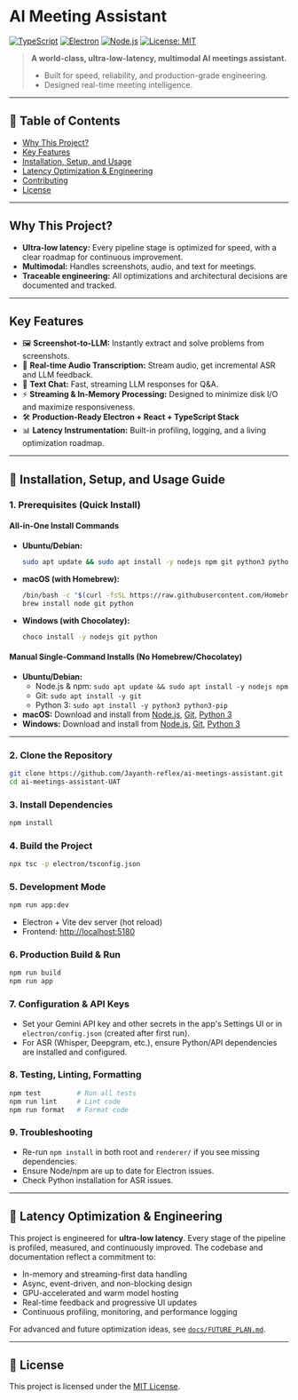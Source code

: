 # AI Meeting Assistant

[![TypeScript](https://img.shields.io/badge/TypeScript-4.x-blue.svg)](https://www.typescriptlang.org/) [![Electron](https://img.shields.io/badge/Electron-25.x-blue.svg)](https://www.electronjs.org/) [![Node.js](https://img.shields.io/badge/Node.js-18%2B-brightgreen.svg)](https://nodejs.org/) [![License: MIT](https://img.shields.io/badge/License-MIT-yellow.svg)](LICENSE)

> **A world-class, ultra-low-latency, multimodal AI meetings assistant.**
> - Built for speed, reliability, and production-grade engineering.
> - Designed real-time meeting intelligence.

---

## 📑 Table of Contents
- [Why This Project?](#why-this-project)
- [Key Features](#key-features)
- [Installation, Setup, and Usage](#-installation-setup-and-usage-guide)
- [Latency Optimization & Engineering](#latency-optimization--engineering)
- [Contributing](#contributing)
- [License](#license)

---

## Why This Project?

- **Ultra-low latency:** Every pipeline stage is optimized for speed, with a clear roadmap for continuous improvement.
- **Multimodal:** Handles screenshots, audio, and text for meetings.
- **Traceable engineering:** All optimizations and architectural decisions are documented and tracked.

---

## Key Features

- 🖼️ **Screenshot-to-LLM:** Instantly extract and solve problems from screenshots.
- 🎤 **Real-time Audio Transcription:** Stream audio, get incremental ASR and LLM feedback.
- 💬 **Text Chat:** Fast, streaming LLM responses for  Q&A.
- ⚡ **Streaming & In-Memory Processing:** Designed to minimize disk I/O and maximize responsiveness.
- 🛠️ **Production-Ready Electron + React + TypeScript Stack**
- 📊 **Latency Instrumentation:** Built-in profiling, logging, and a living optimization roadmap.

---

## 🚀 Installation, Setup, and Usage Guide

### 1. Prerequisites (Quick Install)

#### All-in-One Install Commands
- **Ubuntu/Debian:**
  ```bash
  sudo apt update && sudo apt install -y nodejs npm git python3 python3-pip
  ```
- **macOS (with Homebrew):**
  ```bash
  /bin/bash -c "$(curl -fsSL https://raw.githubusercontent.com/Homebrew/install/HEAD/install.sh)"
  brew install node git python
  ```
- **Windows (with Chocolatey):**
  ```bash
  choco install -y nodejs git python
  ```

#### Manual Single-Command Installs (No Homebrew/Chocolatey)
- **Ubuntu/Debian:**
  - Node.js & npm: `sudo apt update && sudo apt install -y nodejs npm`
  - Git: `sudo apt install -y git`
  - Python 3: `sudo apt install -y python3 python3-pip`
- **macOS:** Download and install from [Node.js](https://nodejs.org/en/download/), [Git](https://git-scm.com/download/mac), [Python 3](https://www.python.org/downloads/macos/)
- **Windows:** Download and install from [Node.js](https://nodejs.org/en/download/), [Git](https://git-scm.com/download/win), [Python 3](https://www.python.org/downloads/windows/)

---

### 2. Clone the Repository
```bash
git clone https://github.com/Jayanth-reflex/ai-meetings-assistant.git
cd ai-meetings-assistant-UAT
```

### 3. Install Dependencies
```bash
npm install
```

### 4. Build the Project
```bash
npx tsc -p electron/tsconfig.json
```

### 5. Development Mode
```bash
npm run app:dev
```
- Electron + Vite dev server (hot reload)
- Frontend: [http://localhost:5180](http://localhost:5180)

### 6. Production Build & Run
```bash
npm run build
npm run app
```

### 7. Configuration & API Keys
- Set your Gemini API key and other secrets in the app's Settings UI or in `electron/config.json` (created after first run).
- For ASR (Whisper, Deepgram, etc.), ensure Python/API dependencies are installed and configured.

### 8. Testing, Linting, Formatting
```bash
npm test         # Run all tests
npm run lint     # Lint code
npm run format   # Format code
```

### 9. Troubleshooting
- Re-run `npm install` in both root and `renderer/` if you see missing dependencies.
- Ensure Node/npm are up to date for Electron issues.
- Check Python installation for ASR issues.

---

## 🚦 Latency Optimization & Engineering

This project is engineered for **ultra-low latency**. Every stage of the pipeline is profiled, measured, and continuously improved. The codebase and documentation reflect a commitment to:
- In-memory and streaming-first data handling
- Async, event-driven, and non-blocking design
- GPU-accelerated and warm model hosting
- Real-time feedback and progressive UI updates
- Continuous profiling, monitoring, and performance logging

For advanced and future optimization ideas, see [`docs/FUTURE_PLAN.md`](./FUTURE_PLAN.md).

---

## 📄 License

This project is licensed under the [MIT License](./LICENSE).
